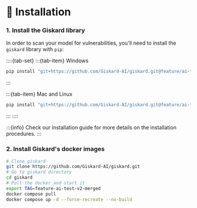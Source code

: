 # 🔧 Installation


### 1. Install the Giskard library

In order to scan your model for vulnerabilities, you'll need to install the `giskard` library with `pip`:

::::{tab-set} 
:::{tab-item} Windows

```sh
pip install "git+https://github.com/Giskard-AI/giskard.git@feature/ai-test-v2-merged#subdirectory=python-client" --user
```

:::

:::{tab-item} Mac and Linux

```sh
pip install "git+https://github.com/Giskard-AI/giskard.git@feature/ai-test-v2-merged#subdirectory=python-client"
```

:::
::::

:::{info}
Check our installation guide for more details on the installation procedures.
:::


### 2. Install Giskard's docker images

```sh
# Clone giskard
git clone https://github.com/Giskard-AI/giskard.git
# Go to giskard directory
cd giskard
# Pull the docker and start it
export TAG=feature-ai-test-v2-merged
docker compose pull
docker compose up -d --force-recreate --no-build

```